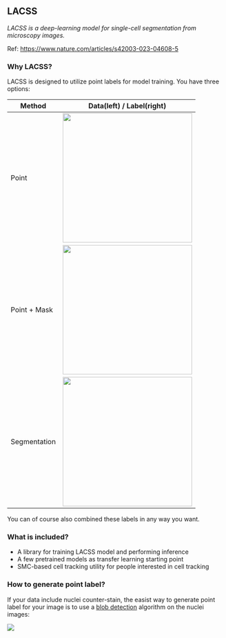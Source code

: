 ## LACSS

_LACSS is a deep-learning model for single-cell segmentation from microscopy images._ 

Ref: https://www.nature.com/articles/s42003-023-04608-5

### Why LACSS?
LACSS is designed to utilize point labels for model training. You have three options:

| Method | Data(left) / Label(right)|
| --- | --- |
| Point | <img src=".github/images/label_scheme_1.png" width="300"> |
| Point + Mask | <img src=".github/images/label_scheme_2.png" width="300"> |
| Segmentation | <img src=".github/images/label_scheme_3.png" width="300"> |

You can of course also combined these labels in any way you want.

### What is included?

- A library for training LACSS model and performing inference
- A few pretrained models as transfer learning starting point
- SMC-based cell tracking utility for people interested in cell tracking

### How to generate point label?

If your data include nuclei counter-stain, the easist way to generate point label for your image is to use a [blob detection](https://scikit-image.org/docs/stable/auto_examples/features_detection/plot_blob.html) algorithm on the nuclei images:

![](.github/images/blob_detection.png)
